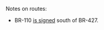 Notes on routes:
* BR-110 [is signed](https://www.google.com/maps/@-6.6712252,-37.411905,3a,17.4y,302.74h,103.55t/data=!3m6!1e1!3m4!1s76PFiYL9_HUJfPF638e1UQ!2e0!7i16384!8i8192?entry=ttu) south of BR-427.
